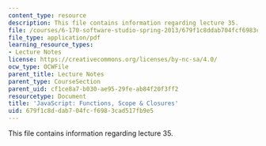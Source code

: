 ```yaml
---
content_type: resource
description: This file contains information regarding lecture 35.
file: /courses/6-170-software-studio-spring-2013/679f1c8ddab704fcf6983cad517fb9e5_MIT6_170S13_35-java-fn-cls.pdf
file_type: application/pdf
learning_resource_types:
- Lecture Notes
license: https://creativecommons.org/licenses/by-nc-sa/4.0/
ocw_type: OCWFile
parent_title: Lecture Notes
parent_type: CourseSection
parent_uid: cf1ce8a7-b030-ae95-29fe-ab84f20f3ff2
resourcetype: Document
title: 'JavaScript: Functions, Scope & Closures'
uid: 679f1c8d-dab7-04fc-f698-3cad517fb9e5
---
```

This file contains information regarding lecture 35.